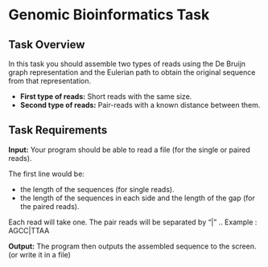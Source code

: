 # Genomic Bioinformatics Task

## Task Overview

In this task you should assemble two types of reads using the De
Bruijn graph representation and the Eulerian path to obtain the
original sequence from that representation.

- **First type of reads:** Short reads with the same size.
- **Second type of reads:** Pair-reads with a known distance between them.

## Task Requirements

**Input:**
Your program should be able to read a file (for the single or paired
reads).

The first line would be:
- the length of the sequences (for single reads).
- the length of the sequences in each side and the length of
the gap (for the paired reads).

Each read will take one.
The pair reads will be separated by “|” .. Example : AGCC|TTAA

**Output:** The program then outputs the assembled sequence to the
screen. (or write it in a file)
